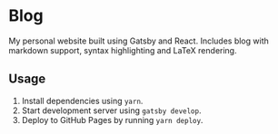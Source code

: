 # Blog 
My personal website built using Gatsby and React. Includes blog with markdown support, syntax highlighting and LaTeX rendering.

## Usage
1. Install dependencies using `yarn`.
2. Start development server using `gatsby develop`.
3. Deploy to GitHub Pages by running `yarn deploy`.